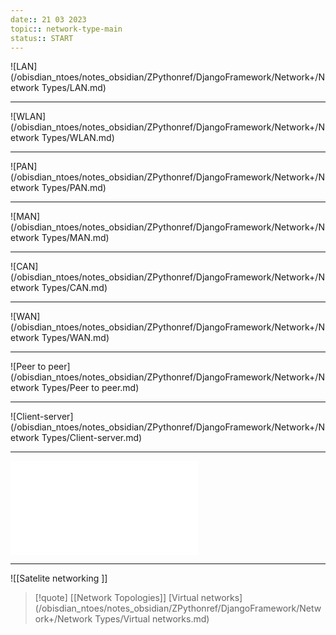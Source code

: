 ```yaml
---
date:: 21 03 2023
topic:: network-type-main
status:: START
---
```

![LAN](/obisdian_ntoes/notes_obsidian/ZPythonref/DjangoFramework/Network+/Network Types/LAN.md)


---

![WLAN](/obisdian_ntoes/notes_obsidian/ZPythonref/DjangoFramework/Network+/Network Types/WLAN.md)

---

![PAN](/obisdian_ntoes/notes_obsidian/ZPythonref/DjangoFramework/Network+/Network Types/PAN.md)

--- 

![MAN](/obisdian_ntoes/notes_obsidian/ZPythonref/DjangoFramework/Network+/Network Types/MAN.md)

---
![CAN](/obisdian_ntoes/notes_obsidian/ZPythonref/DjangoFramework/Network+/Network Types/CAN.md)

---
![WAN](/obisdian_ntoes/notes_obsidian/ZPythonref/DjangoFramework/Network+/Network Types/WAN.md)

---

![Peer to peer](/obisdian_ntoes/notes_obsidian/ZPythonref/DjangoFramework/Network+/Network Types/Peer to peer.md)

---
![Client-server](/obisdian_ntoes/notes_obsidian/ZPythonref/DjangoFramework/Network+/Network Types/Client-server.md)

--- 
![SAN](/obisdian_ntoes/notes_obsidian/ZPythonref/DjangoFramework/Network+/Data/SAN.md)

---

![[Satelite networking ]]


> [!quote]
> [[Network Topologies]] [Virtual networks](/obisdian_ntoes/notes_obsidian/ZPythonref/DjangoFramework/Network+/Network Types/Virtual networks.md)